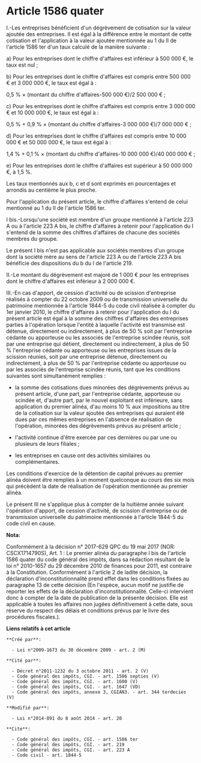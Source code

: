 # Article 1586 quater

I.-Les entreprises bénéficient d'un dégrèvement de cotisation sur la valeur ajoutée des entreprises. Il est égal à la
différence entre le montant de cette cotisation et l'application à la valeur ajoutée mentionnée au 1 du II de l'article 1586
ter d'un taux calculé de la manière suivante : 

a) Pour les entreprises dont le chiffre d'affaires est inférieur à 500 000 €, le taux est nul ; 

b) Pour les entreprises dont le chiffre d'affaires est compris entre 500 000 € et 3 000 000 €, le taux est égal à : 

0,5 % × (montant du chiffre d'affaires-500 000 €)/2 500 000 € ; 

c) Pour les entreprises dont le chiffre d'affaires est compris entre 3 000 000 € et 10 000 000 €, le taux est égal à : 

0,5 % + 0,9 % × (montant du chiffre d'affaires-3 000 000 €)/7 000 000 € ; 

d) Pour les entreprises dont le chiffre d'affaires est compris entre 10 000 000 € et 50 000 000 €, le taux est égal à : 

1,4 % + 0,1 % × (montant du chiffre d'affaires-10 000 000 €)/40 000 000 € ; 

e) Pour les entreprises dont le chiffre d'affaires est supérieur à 50 000 000 €, à 1,5 %. 

Les taux mentionnés aux b, c et d sont exprimés en pourcentages et arrondis au centième le plus proche. 

Pour l'application du présent article, le chiffre d'affaires s'entend de celui mentionné au 1 du II de l'article 1586 ter. 

I bis.-Lorsqu'une société est membre d'un groupe mentionné à l'article 223 A ou à l'article 223 A bis, le chiffre d'affaires
à retenir pour l'application du I s'entend de la somme des chiffres d'affaires de chacune des sociétés membres du groupe. 

Le présent I bis n'est pas applicable aux sociétés membres d'un groupe dont la société mère au sens de l'article 223 A ou de
l'article 223 A bis bénéficie des dispositions du b du I de l'article 219. 

II.-Le montant du dégrèvement est majoré de 1 000 € pour les entreprises dont le chiffre d'affaires est inférieur à 2 000 000
€. 

III.-En cas d'apport, de cession d'activité ou de scission d'entreprise réalisés à compter du 22 octobre 2009 ou de
transmission universelle du patrimoine mentionnée à l'article 1844-5 du code civil réalisée à compter du 1er janvier 2010, le
chiffre d'affaires à retenir pour l'application du I du présent article est égal à la somme des chiffres d'affaires des
entreprises parties à l'opération lorsque l'entité à laquelle l'activité est transmise est détenue, directement ou
indirectement, à plus de 50 % soit par l'entreprise cédante ou apporteuse ou les associés de l'entreprise scindée réunis,
soit par une entreprise qui détient, directement ou indirectement, à plus de 50 % l'entreprise cédante ou apporteuse ou les
entreprises issues de la scission réunies, soit par une entreprise détenue, directement ou indirectement, à plus de 50 % par
l'entreprise cédante ou apporteuse ou par les associés de l'entreprise scindée réunis, tant que les conditions suivantes sont
simultanément remplies :

- la somme des cotisations dues minorées des dégrèvements prévus au présent article, d'une part, par l'entreprise cédante,
apporteuse ou scindée et, d'autre part, par le nouvel exploitant est inférieure, sans application du premier alinéa, d'au
moins 10 % aux impositions au titre de la cotisation sur la valeur ajoutée des entreprises qui auraient été dues par ces
mêmes entreprises en l'absence de réalisation de l'opération, minorées des dégrèvements prévus au présent article ;

- l'activité continue d'être exercée par ces dernières ou par une ou plusieurs de leurs filiales ;

- les entreprises en cause ont des activités similaires ou complémentaires. 

Les conditions d'exercice de la détention de capital prévues au premier alinéa doivent être remplies à un moment quelconque
au cours des six mois qui précèdent la date de réalisation de l'opération mentionnée au premier alinéa. 

Le présent III ne s'applique plus à compter de la huitième année suivant l'opération d'apport, de cession d'activité, de
scission d'entreprise ou de transmission universelle du patrimoine mentionnée à l'article 1844-5 du code civil en cause.

**Nota:**

Conformément à la décision n° 2017-629 QPC du 19 mai 2017 (NOR: CSCX1714790S), Art. 1 : Le premier alinéa du paragraphe I bis
de l'article 1586 quater du code général des impôts, dans sa rédaction résultant de la loi n° 2010-1657 du 29 décembre 2010
de finances pour 2011, est contraire à la Constitution. Conformément à l'article 2 de ladite décision, la déclaration
d'inconstitutionnalité prend effet dans les conditions fixées au paragraphe 13 de cette décision (En l'espèce, aucun motif ne
justifie de reporter les effets de la déclaration d'inconstitutionnalité. Celle-ci intervient donc à compter de la date de
publication de la présente décision. Elle est applicable à toutes les affaires non jugées définitivement à cette date, sous
réserve du respect des délais et conditions prévus par le livre des procédures fiscales.).

**Liens relatifs à cet article**

	**Créé par**:

	  - Loi n°2009-1673 du 30 décembre 2009 - art. 2 (M)

	**Cité par**:

	  - Décret n°2011-1232 du 3 octobre 2011 - art. 2 (V)
	  - Code général des impôts, CGI. - art. 1586 septies (V)
	  - Code général des impôts, CGI. - art. 1600 (V)
	  - Code général des impôts, CGI. - art. 1647 (VD)
	  - Code général des impôts, annexe 3, CGIAN3. - art. 344 terdecies (V)

	**Modifié par**:

	  - Loi n°2014-891 du 8 août 2014 - art. 20

	**Cite**:

	  - Code général des impôts, CGI. - art. 1586 ter
	  - Code général des impôts, CGI. - art. 219
	  - Code général des impôts, CGI. - art. 223 A
	  - Code civil - art. 1844-5
